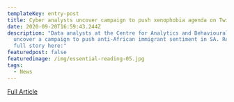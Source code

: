 ```yaml
---
templateKey: entry-post
title: Cyber analysts uncover campaign to push xenophobia agenda on Twitter
date: 2020-09-20T16:59:43.244Z
description: "Data analysts at the Centre for Analytics and Behavioural Change
  uncover a campaign to push anti-African immigrant sentiment in SA. Read the
  full story here:"
featuredpost: false
featuredimage: /img/essential-reading-05.jpg
tags:
  - News
---
```

[Full Article ](https://bit.ly/33fzFVk)